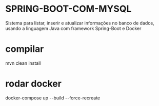 # SPRING-BOOT-COM-MYSQL
Sistema para listar, inserir e atualizar informações no banco de dados, usando a linguagem Java com framework Spring-Boot e Docker


# compilar
mvn clean install

# rodar docker
docker-compose up --build --force-recreate